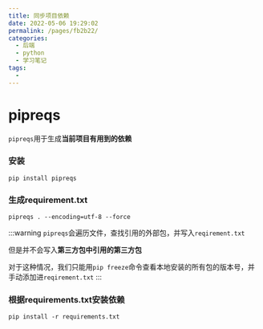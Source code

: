 ```yaml
---
title: 同步项目依赖
date: 2022-05-06 19:29:02
permalink: /pages/fb2b22/
categories:
  - 后端
  - python
  - 学习笔记
tags:
  - 
---
```




# pipreqs

`pipreqs`用于生成**当前项目有用到的依赖**

### 安装

`pip install pipreqs`

### 生成requirement.txt

`pipreqs . --encoding=utf-8 --force`

:::warning
`pipreqs`会遍历文件，查找引用的外部包，并写入`reqirement.txt`

但是并不会写入**第三方包中引用的第三方包**

对于这种情况，我们只能用`pip freeze`命令查看本地安装的所有包的版本号，并手动添加进`reqirement.txt`
:::

### 根据requirements.txt安装依赖

`pip install -r requirements.txt`
